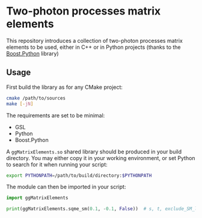 # Two-photon processes matrix elements

This repository introduces a collection of two-photon processes matrix elements to be used, either in C++ or in Python projects (thanks to the [Boost.Python](https://www.boost.org/doc/libs/1_86_0/libs/python/doc/html/index.html) library)

## Usage

First build the library as for any CMake project:

```bash
cmake /path/to/sources
make [-jN]
```

The requirements are set to be minimal:
- GSL
- Python
- Boost.Python

A `ggMatrixElements.so` shared library should be produced in your build directory. You may either copy it in your working environment, or set Python to search for it when running your script:

```bash
export PYTHONPATH=/path/to/build/directory:$PYTHONPATH
```

The module can then be imported in your script:

```python
import ggMatrixElements

print(ggMatrixElements.sqme_sm(0.1, -0.1, False))  # s, t, exclude_SM_loops
```